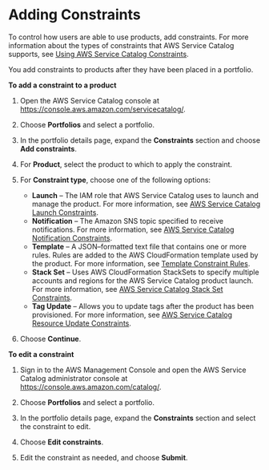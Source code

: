 # Adding Constraints<a name="portfoliomgmt-constraints"></a>

To control how users are able to use products, add constraints\. For more information about the types of constraints that AWS Service Catalog supports, see [Using AWS Service Catalog Constraints](constraints.md)\. 

 You add constraints to products after they have been placed in a portfolio\.

**To add a constraint to a product**

1. Open the AWS Service Catalog console at [https://console\.aws\.amazon\.com/servicecatalog/](https://console.aws.amazon.com/servicecatalog/)\.

1. Choose **Portfolios** and select a portfolio\. 

1. In the portfolio details page, expand the **Constraints** section and choose **Add constraints**\. 

1. For **Product**, select the product to which to apply the constraint\.

1. For **Constraint type**, choose one of the following options:
   + **Launch** – The IAM role that AWS Service Catalog uses to launch and manage the product\. For more information, see [AWS Service Catalog Launch Constraints](constraints-launch.md)\.
   + **Notification** – The Amazon SNS topic specified to receive notifications\. For more information, see [AWS Service Catalog Notification Constraints](constraints-notification.md)\.
   + **Template** – A JSON–formatted text file that contains one or more rules\. Rules are added to the AWS CloudFormation template used by the product\. For more information, see [Template Constraint Rules](reference-template_constraint_rules.md)\.
   + **Stack Set** – Uses AWS CloudFormation StackSets to specify multiple accounts and regions for the AWS Service Catalog product launch\. For more information, see [AWS Service Catalog Stack Set Constraints](constraints-stackset.md)\.
   + **Tag Update** – Allows you to update tags after the product has been provisioned\. For more information, see [AWS Service Catalog Resource Update Constraints](constraints-resourceupdate.md)\.

1.  Choose **Continue**\.

**To edit a constraint**

1. Sign in to the AWS Management Console and open the AWS Service Catalog administrator console at [https://console\.aws\.amazon\.com/catalog/](https://console.aws.amazon.com/catalog/)\.

1. Choose **Portfolios** and select a portfolio\. 

1. In the portfolio details page, expand the **Constraints** section and select the constraint to edit\.

1. Choose **Edit constraints**\.

1. Edit the constraint as needed, and choose **Submit**\.